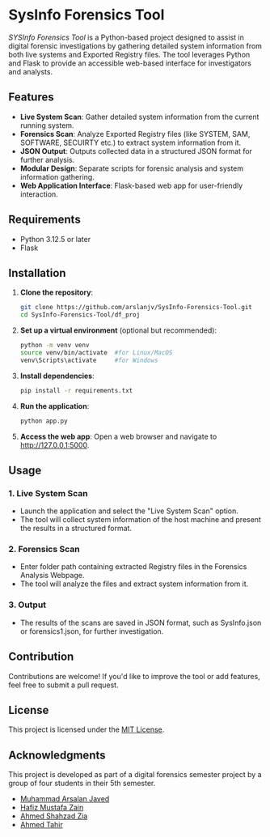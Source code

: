 # SysInfo Forensics Tool

*SYSInfo Forensics Tool* is a Python-based project designed to assist in digital forensic investigations by gathering detailed system information from both live systems and Exported Registry files. The tool leverages Python and Flask to provide an accessible web-based interface for investigators and analysts.

## Features

- **Live System Scan**: Gather detailed system information from the current running system.
- **Forensics Scan**: Analyze Exported Registry files (like SYSTEM, SAM, SOFTWARE, SECUIRTY etc.) to extract system information from it.
- **JSON Output**: Outputs collected data in a structured JSON format for further analysis.
- **Modular Design**: Separate scripts for forensic analysis and system information gathering.
- **Web Application Interface**: Flask-based web app for user-friendly interaction.

## Requirements

- Python 3.12.5 or later
- Flask

## Installation

1. **Clone the repository**:
   ```bash
   git clone https://github.com/arslanjv/SysInfo-Forensics-Tool.git
   cd SysInfo-Forensics-Tool/df_proj
   ```

2. **Set up a virtual environment** (optional but recommended):
   ```bash
   python -m venv venv
   source venv/bin/activate  #for Linux/MacOS
   venv\Scripts\activate     #for Windows
   ```

3. **Install dependencies**:
   ```bash
   pip install -r requirements.txt
   ```

4. **Run the application**:
   ```bash
   python app.py
   ```
   

5. **Access the web app**:
   Open a web browser and navigate to http://127.0.0.1:5000.

## Usage

### 1. Live System Scan
- Launch the application and select the "Live System Scan" option.
- The tool will collect system information of the host machine and present the results in a structured format.

### 2. Forensics Scan
- Enter folder path containing extracted Registry files in the Forensics Analysis Webpage.
- The tool will analyze the files and extract system information from it.

### 3. Output
- The results of the scans are saved in JSON format, such as SysInfo.json or forensics1.json, for further investigation.

## Contribution

Contributions are welcome! If you'd like to improve the tool or add features, feel free to submit a pull request.

## License

This project is licensed under the [MIT License](LICENSE).

## Acknowledgments

This project is developed as part of a digital forensics semester project by a group of four students in their 5th semester.

- [Muhammad Arsalan Javed](https://github.com/arslanjv)   
- [Hafiz Mustafa Zain](https://github.com/mustafaazain)  
- [Ahmed Shahzad Zia](https://github.com/ChapriCheater)  
- [Ahmed Tahir]()

